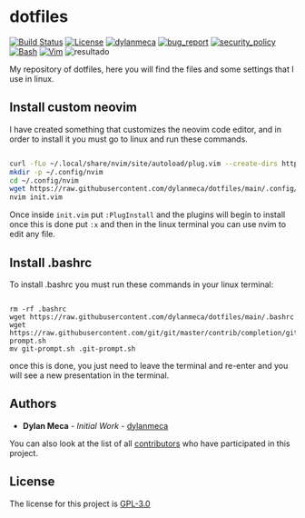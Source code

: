 # dotfiles
[![Build Status](https://img.shields.io/github/stars/dylanmeca/dotfiles.svg)](https://github.com/dylanmeca/dotfiles)
[![License](https://img.shields.io/github/license/dylanmeca/dotfiles.svg)](https://github.com/dylanmeca/dotfiles/blob/master/LICENSE)
[![dylanmeca](https://img.shields.io/badge/author-dylanmeca-green.svg)](https://github.com/dylanmeca)
[![bug_report](https://img.shields.io/badge/bug-report-red.svg)](https://github.com/dylanmeca/dotfiles/blob/master/.github/ISSUE_TEMPLATE/bug_report.md)
[![security_policy](https://img.shields.io/badge/security-policy-cyan.svg)](https://github.com/dylanmeca/dotfiles/blob/master/SECURITY.md)
[![Bash](https://img.shields.io/badge/language-Bash-blue.svg)](https://www.gnu.org/software/bash/)
[![Vim](https://img.shields.io/badge/language-Vim-green.svg)](https://www.vim.org)
![resultado](https://github.com/dylanmeca/dotfiles/raw/main/resultado.png)

My repository of dotfiles, here you will find the files and some settings that I use in linux.

## Install custom neovim

I have created something that customizes the neovim code editor, and in order to install it you must go to linux and run these commands.

```bash

curl -fLo ~/.local/share/nvim/site/autoload/plug.vim --create-dirs https://raw.githubusercontent.com/junegunn/vim-plug/master/plug.vim
mkdir -p ~/.config/nvim
cd ~/.config/nvim
wget https://raw.githubusercontent.com/dylanmeca/dotfiles/main/.config/nvim/init.vim
nvim init.vim

```

Once inside ``` init.vim ``` put ``` :PlugInstall ``` and the plugins will begin to install once this is done put ``` :x ``` and then in the linux terminal you can use nvim to edit any file.

## Install .bashrc

To install .bashrc you must run these commands in your linux terminal:

```shell

rm -rf .bashrc
wget https://raw.githubusercontent.com/dylanmeca/dotfiles/main/.bashrc
wget https://raw.githubusercontent.com/git/git/master/contrib/completion/git-prompt.sh
mv git-prompt.sh .git-prompt.sh

```

once this is done, you just need to leave the terminal and re-enter and you will see a new presentation in the terminal.


## Authors

* **Dylan Meca** - *Initial Work* - [dylanmeca](https://github.com/dylanmeca)

You can also look at the list of all [contributors](https://github.com/dylanmeca/dotfiles/contributors) who have participated in this project.

## License

The license for this project is [GPL-3.0](https://github.com/dylanmeca/dotfiles/blob/main/LICENSE)

